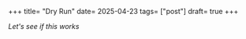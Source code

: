 +++ 
title= "Dry Run" 
date= 2025-04-23 
tags= ["post"] 
draft= true 
+++

*Let's see if this works*

